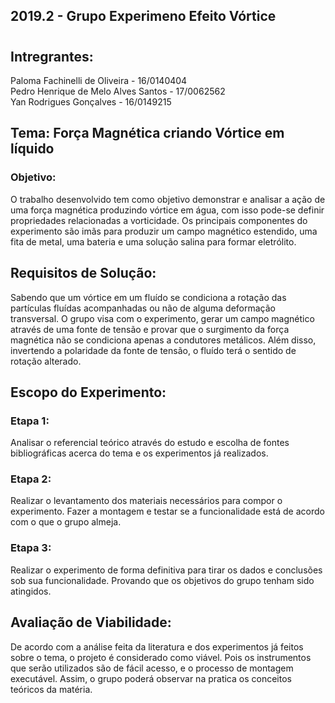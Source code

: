 ## 2019.2 - Grupo Experimeno Efeito Vórtice
#
## Intregrantes:
Paloma Fachinelli de Oliveira - 16/0140404 <br />
Pedro Henrique de Melo Alves Santos - 17/0062562 <br />
Yan Rodrigues Gonçalves - 16/0149215

## Tema: Força Magnética criando Vórtice em líquido
### Objetivo: 
O trabalho desenvolvido tem como objetivo demonstrar e analisar a ação de uma força magnética produzindo vórtice em água, com isso pode-se definir propriedades relacionadas a vorticidade. Os principais componentes do experimento são imãs para produzir um campo magnético estendido, uma fita de metal, uma bateria e uma solução salina para formar eletrólito.

## Requisitos de Solução:
Sabendo que um vórtice em um fluído se condiciona a rotação das partículas fluídas acompanhadas ou não de alguma deformação transversal. O grupo visa com o experimento, gerar um campo magnético através de uma fonte de tensão e provar que o surgimento da força magnética não se condiciona apenas a condutores metálicos. Além disso, invertendo a polaridade da fonte de tensão, o fluído terá o sentido de rotação alterado.

## Escopo do Experimento: 
### Etapa 1: 
Analisar o referencial teórico através do estudo e escolha de fontes bibliográficas acerca do tema e os experimentos já realizados.
### Etapa 2: 
Realizar o levantamento dos materiais necessários para compor o experimento. Fazer a montagem e testar se a funcionalidade está de acordo com o que o grupo almeja.
### Etapa 3: 
Realizar o experimento de forma definitiva para tirar os dados e conclusões sob sua funcionalidade. Provando que os objetivos do grupo tenham sido atingidos.

## Avaliação de Viabilidade: 
De acordo com a análise feita da literatura e dos experimentos já feitos sobre o tema, o projeto é considerado como viável. Pois os instrumentos que serão utilizados são de fácil acesso, e o processo de montagem executável. Assim, o grupo poderá observar na pratica os conceitos teóricos da matéria. 
